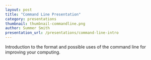 ```yaml
---
layout: post
title: "Command Line Presentation"
category: presentations
thumbnail: thumbnail-commandline.png
author: Summer Smith
presentation_url: /presentations/command-line-intro
---
```


Introduction to the format and possible uses of the command line for improving your computing.